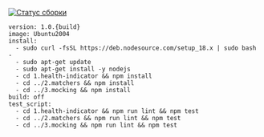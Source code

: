 [![Статус сборки](https://ci.appveyor.com/api/projects/status/e6605ggww608a62w?svg=true)](https://ci.appveyor.com/project/dm-morozov/netology-42-testing-and-continuous-integration/)

```
version: 1.0.{build}
image: Ubuntu2004
install:
  - sudo curl -fsSL https://deb.nodesource.com/setup_18.x | sudo bash -
  - sudo apt-get update
  - sudo apt-get install -y nodejs
  - cd 1.health-indicator && npm install
  - cd ../2.matchers && npm install
  - cd ../3.mocking && npm install
build: off
test_script:
  - cd 1.health-indicator && npm run lint && npm test
  - cd ../2.matchers && npm run lint && npm test
  - cd ../3.mocking && npm run lint && npm test
```
